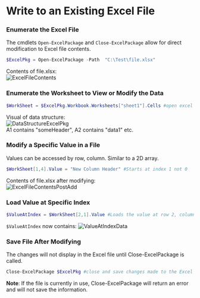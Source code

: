 # Write to an Existing Excel File
### Enumerate the Excel File
The cmdlets ```Open-ExcelPackage``` and ```Close-ExcelPackage``` allow for direct modification to Excel file contents.
```powershell
$ExcelPkg = Open-ExcelPackage -Path  "C:\Test\file.xlsx"
```
Contents of file.xlsx:  
![ExcelFileContents](/images/FAQ_Images/ExcelFileContents.png)
### Enumerate the Worksheet to View or Modify the Data
```powershell
$WorkSheet = $ExcelPkg.Workbook.Worksheets["sheet1"].Cells #open excel worksheet cells from worksheet "sheet1"
```
Visual of data structure:  
![DataStructureExcelPkg](/images/FAQ_Images/DataStructureExcelPkg.png)  
A1 contains "someHeader", A2 contains "data1" etc.
### Modify a Specific Value in a File 
Values can be accessed by row, column. Similar to a 2D array.
```powershell
$WorkSheet[1,4].Value = "New Column Header" #Starts at index 1 not 0
```
Contents of file.xlsx after modifying:  
![ExcelFileContentsPostAdd](/images/FAQ_Images/ExcelFileContentsPostAdd.png)  
### Load Value at Specific Index
```powershell
$ValueAtIndex = $WorkSheet[2,1].Value #Loads the value at row 2, column A
```
```$ValueAtIndex``` now contains: ![ValueAtIndexData](/images/FAQ_Images/ValueAtIndexData.png)  
### Save File After Modifying
The changes will not display in the Excel file until Close-ExcelPackage is called.  
```powershell
Close-ExcelPackage $ExcelPkg #close and save changes made to the Excel file.
```
**Note**: If the file is currently in use, Close-ExcelPackage will return an error and will not save the information.

